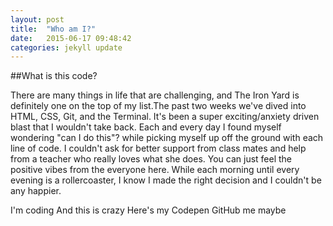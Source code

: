 ```yaml
---
layout: post
title:  "Who am I?"
date:   2015-06-17 09:48:42
categories: jekyll update
---
```


##What is this code?  

There are many things in life that are
challenging, and The Iron Yard is definitely
one on the top of my list.The past two weeks we've dived into HTML, CSS, Git, and the Terminal.
It's been a super exciting/anxiety driven blast that I wouldn't take back.
Each and every day I found myself wondering "can I do this"? while picking
myself up off the ground with each line of code.
I couldn't ask for better support from class mates and help from a teacher
who really loves what she does. You can just feel the positive vibes
from the everyone here. While each morning until every evening is a
rollercoaster, I know I made the right decision and I couldn't be any happier.

I'm coding
And this is crazy
Here's my Codepen
GitHub me maybe



